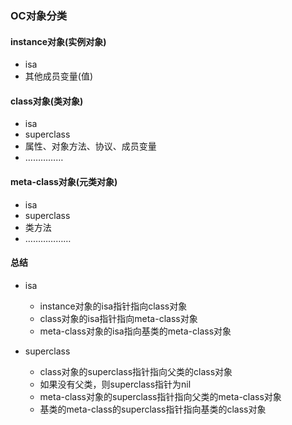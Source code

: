 ### OC对象分类

#### instance对象(实例对象)

* isa
* 其他成员变量(值)

#### class对象(类对象)

* isa
* superclass
* 属性、对象方法、协议、成员变量
* ……………

#### meta-class对象(元类对象)

* isa
* superclass
* 类方法
* ………………

#### 总结
* isa
    * instance对象的isa指针指向class对象
    * class对象的isa指针指向meta-class对象
    * meta-class对象的isa指向基类的meta-class对象

* superclass
    * class对象的superclass指针指向父类的class对象
    * 如果没有父类，则superclass指针为nil
    * meta-class对象的superclass指针指向父类的meta-class对象
    * 基类的meta-class的superclass指针指向基类的class对象
